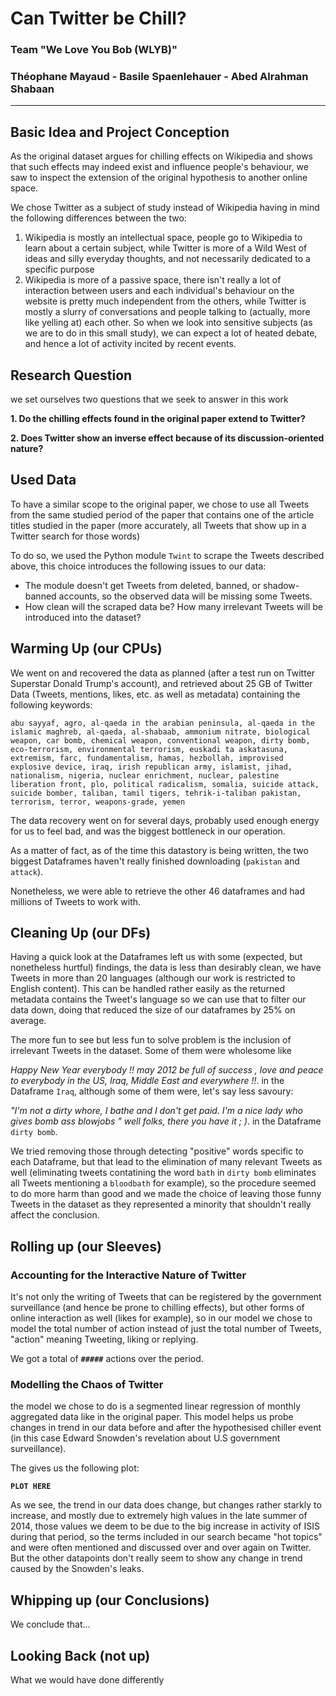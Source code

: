 # Can Twitter be Chill?
### Team "We Love You Bob (WLYB)" 
### Théophane Mayaud - Basile Spaenlehauer - Abed Alrahman Shabaan
____
## Basic Idea and Project Conception
As the original dataset argues for chilling effects on Wikipedia and shows that such effects may indeed exist and influence people's behaviour, we saw to inspect the extension of the original hypothesis to another online space.

We chose Twitter as a subject of study instead of Wikipedia having in mind the following differences between the two:
1. Wikipedia is mostly an intellectual space, people go to Wikipedia to learn about a certain subject, while Twitter is more of a Wild West of ideas and silly everyday thoughts, and not necessarily dedicated to a specific purpose
2. Wikipedia is more of a passive space, there isn't really a lot of interaction between users and each individual's behaviour on the website is pretty much independent from the others, while Twitter is mostly a slurry of conversations and people talking to (actually, more like yelling at) each other. So when we look into sensitive subjects (as we are to do in this small study), we can expect a lot of heated debate, and hence a lot of activity incited by recent events.

##  Research Question
we set ourselves two questions that we seek to answer in this work

**1. Do the chilling effects found in the original paper extend to Twitter?**

**2. Does Twitter show an inverse effect because of its discussion-oriented nature?**

## Used Data

To have a similar scope to the original paper, we chose to use all Tweets from the same studied period of the paper that contains one of the article titles studied in the paper (more accurately, all Tweets that show up in a Twitter search for those words)

To do so, we used the Python module `Twint` to scrape the Tweets described above, this choice introduces the following issues to our data:
* The module doesn't get Tweets from deleted, banned, or shadow-banned accounts, so the observed data will be missing some Tweets.
* How clean will the scraped data be? How many irrelevant Tweets will be introduced into the dataset?

## Warming Up (our CPUs)

We went on and recovered the data as planned (after a test run on Twitter Superstar Donald Trump's account), and retrieved about 25 GB of Twitter Data (Tweets, mentions, likes, etc. as well as metadata) containing the following keywords:

```abu sayyaf, agro, al-qaeda in the arabian peninsula, al-qaeda in the islamic maghreb, al-qaeda, al-shabaab, ammonium nitrate, biological weapon, car bomb, chemical weapon, conventional weapon, dirty bomb, eco-terrorism, environmental terrorism, euskadi ta askatasuna, extremism, farc, fundamentalism, hamas, hezbollah, improvised explosive device, iraq, irish republican army, islamist, jihad, nationalism, nigeria, nuclear enrichment, nuclear, palestine liberation front, plo, political radicalism, somalia, suicide attack, suicide bomber, taliban, tamil tigers, tehrik-i-taliban pakistan, terrorism, terror, weapons-grade, yemen```

The data recovery went on for several days, probably used enough energy for us to feel bad, and was the biggest bottleneck in our operation.

As a matter of fact, as of the time this datastory is being written, the two biggest Dataframes haven't really finished downloading (`pakistan` and `attack`).

Nonetheless, we were able to retrieve the other 46 dataframes and had millions of Tweets to work with.

## Cleaning Up (our DFs)

Having a quick look at the Dataframes left us with some (expected, but nonetheless hurtful) findings, the data is less than desirably clean, we have Tweets in more than 20 languages (although our work is restricted to English content). This can be handled rather easily as the returned metadata contains the Tweet's language so we can use that to filter our data down, doing that reduced the size of our dataframes by 25% on average.

The more fun to see but less fun to solve problem is the inclusion of irrelevant Tweets in the dataset. Some of them were wholesome like

_Happy New Year everybody !! may 2012 be full of success , love and peace to everybody in the US, Iraq, Middle East and everywhere !!_. in the Dataframe `Iraq`, although some of them were, let's say less savoury:

_"I'm not a dirty whore, I bathe and I don't get paid. I'm a nice lady who gives bomb ass blowjobs " well folks, there you have it ; )_. in the Dataframe `dirty bomb`.

We tried removing those through detecting "positive" words specific to each Dataframe, but that lead to the elimination of many relevant Tweets as well (eliminating tweets contatining the word `bath` in `dirty bomb` eliminates all Tweets mentioning a `bloodbath` for example), so the procedure seemed to do more harm than good and we made the choice of leaving those funny Tweets in the dataset as they represented a minority that shouldn't really affect the conclusion. 

## Rolling up (our Sleeves)
### Accounting for the Interactive Nature of Twitter

It's not only the writing of Tweets that can be registered by the government surveillance (and hence be prone to chilling effects), but other forms of online interaction as well (likes for example), so in our model we chose to model the total number of action instead of just the total number of Tweets, "action" meaning Tweeting, liking or replying.

We got a total of **`#####`** actions over the period.

### Modelling the Chaos of Twitter
the model we chose to do is a segmented linear regression of monthly aggregated data like in the original paper. This model helps us probe changes in trend in our data before and after the hypothesised chiller event (in this case Edward Snowden's revelation about U.S government surveillance).

The gives us the following plot:

**`PLOT HERE`**

As we see, the trend in our data does change, but changes rather starkly to increase, and mostly due to extremely high values in the late summer of 2014, those values we deem to be due to the big increase in activity of ISIS during that period, so the terms included in our search became "hot topics" and were often mentioned and discussed over and over again on Twitter. But the other datapoints don't really seem to show any change in trend caused by the Snowden's leaks.

## Whipping up (our Conclusions)
We conclude that...


## Looking Back (not up)
What we would have done differently
